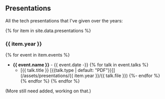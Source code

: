 ---
---

## Presentations

All the tech presentations that I've given over the years:

{% for item in site.data.presentations %}
### {{ item.year }}
  {% for event in item.events %}
* __{{ event.name }}__ - {{ event.date -}}
    {% for talk in event.talks %}
  * [{{ talk.title }} \[{{talk.type | default: "PDF"}}\]](/assets/presentations/{{ item.year }}/{{ talk.file }})
    {%- endfor %}
  {% endfor %}
{% endfor %}

(More still need added, working on that.)
